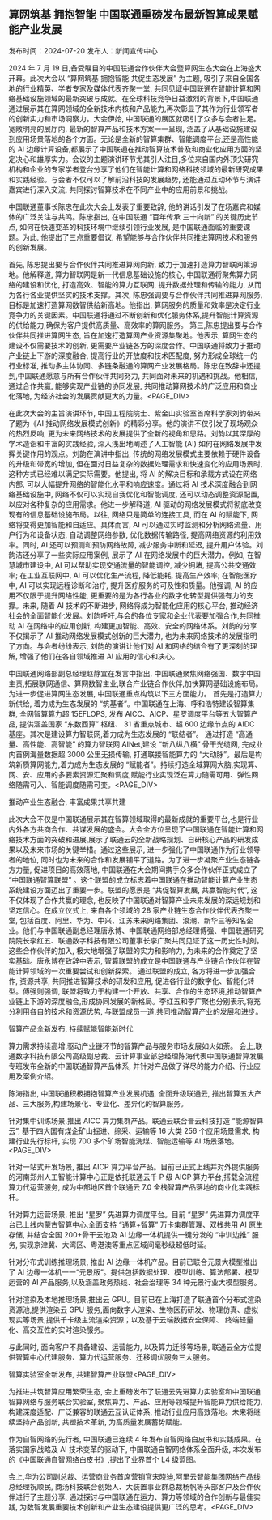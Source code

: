 ## 算网筑基 拥抱智能 中国联通重磅发布最新智算成果赋能产业发展

发布时间：2024-07-20 发布人：新闻宣传中心

2024 年 7 月 19 日,备受瞩目的中国联通合作伙伴大会暨算网生态大会在上海盛大开幕。此次大会以 “算网筑基 拥抱智能 共促生态发展” 为主题, 吸引了来自全国各地的行业精英、学者专家及媒体代表齐聚一堂, 共同见证中国联通在智能计算和网络基础设施领域的最新突破与成就。在全球科技竞争日益激烈的背景下,中国联通通过展示其在算网领域的全新技术内核和产品能力,再次彰显了其作为行业领军者的创新实力和市场洞察力。大会伊始, 中国联通的展区就吸引了众多与会者驻足。宽敞明亮的展厅内, 最新的智算产品和技术方案一一呈现, 涵盖了从基础设施建设到应用场景落地的各个方面。无论是全新的智算集群、智能调度平台,还是高性能的 AI 边缘计算设备,都展示了中国联通在推动智算技术普及和商业化应用方面的坚定决心和雄厚实力。会议的主题演讲环节尤其引人注目,多位来自国内外顶尖研究机构和企业的专家学者登台分享了他们在智能计算和网络科技领域的最新研究成果和实践经验。与会者不仅可以了解前沿科技的发展趋势, 还能通过互动环节与演讲嘉宾进行深入交流, 共同探讨智算技术在不同产业中的应用前景和挑战。

中国联通董事长陈忠在此次大会上发表了重要致辞, 他的讲话引发了在场嘉宾和媒体的广泛关注与共鸣。陈忠指出, 在中国联通 “百年传承 三十向新” 的关键历史节点, 如何在快速变革的科技环境中继续引领行业发展, 是中国联通面临的重要课题。为此, 他提出了三点重要倡议, 希望能够与合作伙伴共同推进算网技术和服务的创新发展。

首先, 陈忠提出要与合作伙伴共同推进算网向新, 致力于加速打造算力智联网策源地。他解释道, 算力智联网是新一代信息基础设施的核心, 中国联通将聚焦算力网络的建设和优化, 打造高效、智能的算力互联网, 提升数据处理和传输的能力, 从而为各行各业提供坚实的技术支撑。其次, 陈忠强调要与合作伙伴共同推进算网服务,目标是加速打造算网数智供给新高地。他指出, 算网服务的质量和效率是决定行业竞争力的关键因素。中国联通将通过不断创新和优化服务体系,提升智能计算资源的供给能力,确保为客户提供高质量、高效率的算网服务。 第三,陈忠提出要与合作伙伴共同推进算网生态, 旨在加速打造算网产业资源集聚地。他表示, 算网生态的建设不仅需要技术的创新, 更需要产业链各方的深度合作。中国联通将致力于推动产业链上下游的深度融合, 提高行业的开放度和技术匹配度, 努力形成全球统一的行业标准, 推动多主体协同、多链条融通的算网产业发展格局。陈忠在致辞中还提到,中国联通愿意与所有合作伙伴共同努力, 共同面对未来的机遇和挑战。他相信, 通过合作共赢, 能够实现产业链的协同发展, 共同推动算网技术的广泛应用和商业化落地, 为经济社会的发展贡献更大的力量。<PAGE_DIV> 

在此次大会的主旨演讲环节, 中国工程院院士、紫金山实验室首席科学家刘韵带来了题为《AI 推动网络发展模式创新》的精彩分享。他的演讲不仅引发了现场观众的热烈反响, 更为未来网络技术的发展提供了全新的视角和思路。刘韵以其深厚的学术造诣和丰富的实践经验, 深入浅出地阐述了人工智能 (AI) 如何在网络发展中发挥关键作用的观点。刘韵在演讲中指出, 传统的网络发展模式主要依赖于硬件设备的升级和带宽的增加, 但在面对日益复杂的数据处理需求和快速变化的应用场景时, 这种方式已经难以满足实际需要。他提出, 将 AI 的解决目标和承载方式设在网络内部, 可以大幅提升网络的智能化水平和响应速度。通过将 AI 技术深度融合到网络基础设施中, 网络不仅可以实现自我优化和智能调度, 还可以动态调整资源配置, 以应对各种复杂的应用需求。他进一步解释道, AI 驱动的网络发展模式将彻底改变现有的信息基础设施布局。以往, 网络只是简单的连接工具, 而在 AI 的赋能下, 网络将变得更加智能和自适应。具体而言, AI 可以通过实时监测和分析网络流量、用户行为和设备状态, 自动调整网络参数, 优化数据传输路径, 提高网络资源的利用效率。同时, AI 还可以预测和预防网络故障, 减少服务中断和延迟, 提升用户体验。刘韵洁还分享了一些实际应用案例, 展示了 AI 在网络发展中的巨大潜力。例如, 在智慧城市建设中, AI 可以帮助实现交通流量的智能调控, 减少拥堵, 提高公共交通效率; 在工业互联网中, AI 可以优化生产流程, 降低能耗, 提高生产效率; 在智能医疗中, AI 可以实现远程诊断和治疗, 提升医疗服务的可及性和质量。他强调, AI 的应用不仅限于提升网络性能, 更重要的是为各行各业的数字化转型提供强有力的支撑。未来, 随着 AI 技术的不断进步, 网络将成为智能化应用的核心平台, 推动经济社会的全面智能化发展。刘韵呼吁,与会的各位专家和企业代表要加强合作,共同推动 AI 在网络中的应用创新, 构建更加智能、高效、安全的网络体系。刘韵的分享不仅揭示了 AI 推动网络发展模式创新的巨大潜力, 也为未来网络技术的发展指明了方向。与会者纷纷表示, 刘韵的演讲让他们对 AI 和网络的结合有了更深刻的理解, 增强了他们在各自领域推进 AI 应用的信心和决心。

中国联通网络部副总经理赵静宜在发言中指出, 中国联通聚焦网络强国、数字中国主责,拓展联网通信、算网数智主业,联合产业链合作伙伴,加快算网基础设施布局。为进一步促进算网生态发展, 中国联通重点构筑以下三方面能力。 首先是打造算力新供给, 着力成为生态发展的 “筑基者”。中国联通在上海、呼和浩特建设智算集群, 全网智算算力超 15EFLOPS, 发布 AICC、AICP、星罗调度平台等五大智算产品, 提供涵盖国家 “东数西算” 枢纽、 31 省重点城市、超 600 边缘节点的 AIDC 基座。其次是建设算力智联网,着力成为生态发展的 “联结者”。 通过打造 “高通量、高性能、高智能” 的算力智联网 AINet,建设 “新八纵八横” 骨干光缆网, 完成业内首例海量数据超 3000 公里无损传输, 打通联接智能算力的 “大动脉”。最后是构筑新质算网能力,着力成为生态发展的 “赋能者”。持续打造全域算网大脑,实现算、网、安、应用的多要素资源汇聚和调度,赋能行业实现泛在算力随需可用、弹性网络随需可入、智能调度随需可变。<PAGE_DIV> 

推动产业生态融合, 丰富成果共享共建

此次大会不仅是中国联通展示其在智算领域取得的最新成就的重要平台,也是行业内外各方共商合作、共谋发展的盛会。大会全方位呈现了中国联通在智能计算和网络技术方面的突破和进展,展示了联通云的全新战略规划、自研核心产品的研发成果以及未来市场的关键举措。通过这些展示, 进一步强化了中国联通作为行业领导者的地位, 同时也为未来的合作和发展铺平了道路。为了进一步凝聚产业生态链各方力量, 促进项目的高效落地, 中国联通在大会期间携手众多合作伙伴正式成立了 “中国联通智算联盟” 。这个联盟的成立标志着中国联通在推动智能计算产业生态系统建设方面迈出了重要一步。联盟的愿景是 “共促智算发展, 共赢智能时代”, 这不仅体现了合作共赢的理念, 也反映了中国联通对智算产业未来发展的深远规划和坚定信心。在成立仪式上, 来自各个领域的 28 家产业链生态合作伙伴代表齐聚一堂, 包括百度、阿里、华为、中兴、江苏未来网络集团、浪潮、新华三等知名企业。他们与中国联通副总经理唐永博、中国联通网络部总经理傅强、中国联通研究院院长李红五、联通数字科技有限公司董事长李广聚共同见证了这一历史性时刻。这些合作伙伴的加入, 极大地增强了联盟的实力和影响力, 为未来的合作奠定了坚实基础。唐永博在致辞中表示, 智算联盟的成立是中国联通与产业链合作伙伴在智能计算领域的一次重要尝试和创新探索。 通过联盟的成立, 各方将进一步加强合作, 资源共享, 共同推进智算技术的研发和应用, 促进各行业的数字化、智能化转型。傅强则强调, 联盟将致力于构建一个开放、共享、合作的生态环境,推动智算产业链上下游的深度融合,形成协同发展的新格局。李红五和李广聚也分别表示,将充分利用各自的技术和资源优势, 与联盟成员一道,共同推动智算产业的发展和进步。

智算产品全新发布, 持续赋能智能新时代

算力需求持续高增,驱动产业链环节的智算产品与服务市场发展如火如荼。 会上,联通数字科技有限公司高级副总裁、云计算事业部总经理陈海代表中国联通智算发展专班发布全新的中国联通智算产品体系, 并针对产品做了详尽的能力介绍、行业应用及案例介绍。

陈海指出, 中国联通积极拥抱智算产业发展机遇, 全面升级联通云, 推出智算五大产品、三大服务,构建场景化、专业化、差异化的智算服务。

针对集中训练场景,推出 AICC 算力集群产品。联通云联合晋云科技打造 “能源智算云”, 基于四大国有煤企矿山掘进、综采、运输等 16 大类 256 个应用场景需求, 构建行业先行标杆, 实现 700 多个矿场智能洗煤、智能运输等 AI 场景落地。<PAGE_DIV> 

针对一站式开发场景, 推出 AICP 算力平台产品。目前已正式上线并对外提供服务的河南郑州人工智能计算中心正是依托联通云千 P 级 AICP 算力平台,搭载全流程算力代运营服务, 成为中部地区首个联通云 7.0 全栈智算产品落地的商业化实践标杆。

针对算力运营场景, 推出 “星罗” 先进算力调度平台。目前 “星罗” 先进算力调度平台已上线内蒙古智算中心,全面支持 “通算+智算” 万卡集群管理、双栈共用 AI 原生存储, 并结合全国 200+骨干云池及 AI 边缘一体机提供一键分发的 “中训边推” 服务, 实现京津冀、大湾区、粤港澳等重点区域间毫秒级超低时延。

针对分布式训练推理场景, 推出 AI 边缘一体机产品。目前已联合元景大模型推出了 AI 边缘一体机一一“元景版”。提供包括数据处理、模型训练、算法部署、模型运营的 AI 产品服务,以及涵盖政务热线、社会治理等 34 种元景行业大模型服务。

针对渲染及本地推理场景,推出云 GPU。目前已在上海打造了联通首个分布式渲染资源池,提供渲染云 GPU 服务,面向数字人渲染、生物医药研发、物理仿真、虚拟现实等场景,提供千卡级主流渲染资源；以及基于云端数据安全保障、 终端轻量化、高交互性的实时渲染服务。

与此同时, 面向客户不具备建设、运营能力, 以及算力迁移等场景, 联通云全方位提供智算中心代建服务、算力代运营服务、迁移调优服务三大服务。

智算实验室全新发布, 共建智算产业联盟<PAGE_DIV> 

为推进共筑智算应用繁荣生态, 会上重磅发布了联通云先进算力实验室和中国联通智算网络与服务联合实验室, 聚焦算力、产品、应用等领域提升智能算力供给能力, 构建深度适配、广泛兼容的联通云互认证体系, 推动行业应用高效落地。未来将继续坚持产品创新, 共塑技术革新, 为高质量发展蓄势赋能。

作为自智网络的先行者, 中国联通已连续 4 年发布自智网络白皮书和实践成果。在落实国家战略及 AI 技术变革的驱动下, 中国联通自智网络体系全面升级, 本次发布的《中国联通自智网络白皮书》,提出了业界首个 L4 级蓝图。

会上,华为公司副总裁、运营商业务首席营销官宋晓迪,阿里云智能集团网络产品线总经理祝顺民, 商汤科技联合创始人、大装置事业群总裁杨帆等头部客户及合作伙伴进行了主题分享, 通过探讨与中国联通在运力、算力等领域的合作创新与最佳实践, 为数智发展重要技术创新和产业生态建设提供更广泛的思考。<PAGE_DIV> 
